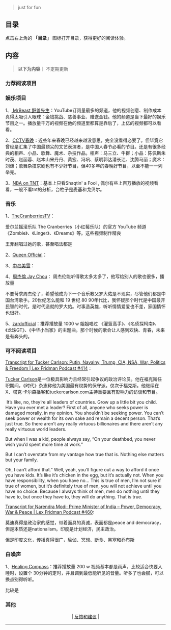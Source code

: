 > just for fun
## 目录

点击右上角的 **「目录」** 图标打开目录，获得更好的阅读体验。


## 内容
> **以下为内容**｜ 不定期更新

###  力荐阅读项目   
<!-- 

 -->




### 娱乐项目

1、[ MrBeast 野兽先生](https://www.youtube.com/@MrBeast)：YouTube订阅量最多的频道，他的视频创意、制作成本真得太吸引人眼球：金钱挑战、慈善事业、赠送金钱。他的频道是当下最好的娱乐节目之一。播放量千万的视频在他的频道里都算是靠后了，上亿的视频都可以看看。

2、[CCTV春晚](https://www.youtube.com/@CCTVGala/videos)：近些年来春晚已经越来越没意思，完全没看得必要了。但毕竟它曾经是汇集了中国最顶尖的文艺表演者，是中国人春节必看的节目。还是有很多经典的相声、小品、歌舞、魔术、杂技作品。相声：马三立、牛群；小品：陈佩斯朱时茂、赵丽蓉、赵本山宋丹丹、黄宏、冯巩、蔡明郭达潘长江、沈腾马丽；魔术：刘谦；歌舞杂技京剧也有不少好节目，但40多年的春晚好节目，以至不能一一列举完。

3、[NBA on TNT](https://www.youtube.com/@NBAonTNT/videos)：基本上只看Shaqtin' a Fool , 偶尔有些上百万播放的视频看看，一般不看tnt的分析，台柱子是麦基和戈贝尔。

### 音乐

1、[TheCranberriesTV](https://www.youtube.com/@thecranberriestv?app=desktop)：

爱尔兰摇滚乐队 The Cranberries（小红莓乐队）的官方 YouTube 频道
《Zombie》、《Linger》、《Dreams》等。这些视频制作精良 

王菲翻唱过她的歌，甚至唱法都是



2、[Queen Official](https://www.youtube.com/channel/UCiMhD4jzUqG-IgPzUmmytRQ)：



3、[中岛美雪](https://www.youtube.com/@miyukiofficial/videos)：

4、[周杰倫 Jay Chou](https://www.youtube.com/@jaychou/videos)：
周杰伦能听得歌太多太多了，他写给别人的歌也很多，播放量

不要苛求周杰伦了，希望他成为下一个音乐教父罗大佑是不现实，尽管他们都是中国台湾歌手。20世纪怎么能和 19 世纪 80 90年代比，我怀疑那个时代是中国最开民智的时代，是时代造就的罗大佑。时事造英雄，听听情情爱爱也不差，家国情怀也很好。

5、[zardofficial](https://www.youtube.com/@zardofficial/videos)：推荐播放量 1000 w
姐姐唱过 《灌篮高手》、《名侦探柯南》、《龙珠GT》、《中华小当家》的主题曲。那个时候的歌会让人感到欢快、青春，未来是有奔头的。
###  可不阅读项目

[Transcript for Tucker Carlson: Putin, Navalny, Trump, CIA, NSA, War, Politics & Freedom | Lex Fridman Podcast #414](https://lexfridman.com/tucker-carlson-transcript)：

[Tucker Carlson](https://en.wikipedia.org/wiki/Tucker_Carlson)是一位极具影响力且经常引起争议的政治评论员。他在福克斯任职期间，《时代》杂志称他为美国最有权势的保守派。仅次于福克斯。他继续在X、塔克·卡尔森播客和tuckercarlson.com主持重要且有影响力的访谈和节目。

 It’s like, no, they’re all leaders of countries. Grow up a little bit you child. Have you ever met a leader? First of all, anyone who seeks power is damaged morally, in my opinion. You shouldn’t be seeking power. You can’t seek power or wealth for its own sake and remain a decent person. That’s just true. So there aren’t any really virtuous billionaires and there aren’t any really virtuous world leaders.

But when I was a kid, people always say, “On your deathbed, you never wish you’d spent more time at work.”

But I can’t overstate from my vantage how true that is. Nothing else matters but your family.

Oh, I can’t afford that.” Well, yeah, you’ll figure out a way to afford it once you have kids. It’s like it’s chicken in the egg, but it’s actually not. When you have responsibility, when you have no… This is true of men, I’m not sure if true of women, but it’s definitely true of men, you will not achieve until you have no choice. Because I always think of men, men do nothing until they have to, but once they have to, they will do anything. That is true.

[Transcript for Narendra Modi: Prime Minister of India – Power, Democracy, War & Peace | Lex Fridman Podcast #460](https://lexfridman.com/narendra-modi-transcript):

莫迪真得是政治家的感觉，带着面具的真诚，表面都是peace and  democracy，但是本质还是nationalism。印度是计划经济，民主政治。

但是印度文化，传播真得很广，瑜伽、冥想、断食、黑塞和乔布斯



###  白噪声

1、[Healing Compass](https://www.youtube.com/@HealingCompass/videos)：推荐播放量 200 w
视频基本都是雨声，比较适合快要入睡时，设置个 30分钟的定时，并且调到最低能听见的音量。听多了也会腻，可以换点别得听听。


比较是








 <!-- 


 -->

 ###  其他


 <!-- 

 
 

 -->

<p align="center">
    <!--
     <a href="https://github.com/521xueweihan/HelloGitHub/blob/master/content/HelloGitHub98.md">『上一期』</a> 
    -->
   | <a href='https://github.com/yangxuyu/Note/issues'>反馈和建议</a> |
    <!--
    <a href="https://github.com/521xueweihan/HelloGitHub/blob/master/content/HelloGitHub100.md">『下一期』</a>
    -->


</p>

---
